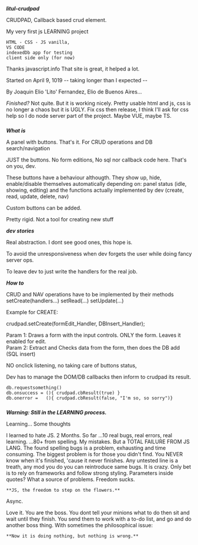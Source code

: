 
***litul-crudpad***

CRUDPAD, 
Callback based crud element.

My very first js LEARNING project  

    HTML - CSS - JS vanilla,  
    VS CODE  
    indexedDb app for testing
    client side only (for now) 

Thanks javascript.info   That site is great, it helped a lot.


Started on
April 9, 1019       -- taking longer than I expected --

By
Joaquin Elio 'Lito' Fernandez, Elio de Buenos Aires...


*Finished?*  Not quite.
But it is working nicely. 
Pretty usable html and js, 
css is no longer a chaos but it is UGLY.  Fix css then release, 
I think I'll ask for css help so I do node server part of the project.
Maybe VUE, maybe TS.


###

***What is***

A panel with buttons. That's it.
For 
  CRUD operations  and
  DB search/navigation

JUST the buttons. No form editions, No sql nor callback code here. That's on you, dev.

These buttons have a behaviour althougth.  They show up, hide, enable/disable themselves automatically depending on:
    panel status (idle, showing, editing) and
    the functions actually implemented by dev (create, read, update, delete, nav)

Custom buttons can be added.

Pretty rigid. Not a tool for creating new stuff


***dev stories***

Real abstraction.  I dont see good ones, this hope is. 

To avoid the unresponsiveness 
when dev forgets the user while doing fancy server ops.

To leave dev to just write the handlers for the real job.
 

***How to***

CRUD and NAV operations have to be implemented by their methods
  setCreate(handlers...)
  setRead(...)
  setUpdate(...)

Example for CREATE: 

  crudpad.setCreate(formEdit_Handler, DBInsert_Handler);   

 Param 1: Draws a form with the input controls.      ONLY the form. Leaves it enabled for edit.  
 Param 2: Extract and Checks data from the form, then does the DB add (SQL insert)

NO onclick listening, no taking care of buttons status, 

Dev has to manage the DOM/DB callbacks then inform to crudpad its result.

    db.requestsomething()
    db.onsuccess = (){ crudpad.cbResult(true) }
    db.onerror =   (){ crudpad.cbResult(false, "I'm so, so sorry")}


###

***Warning: Still in the LEARNING process.***


Learning...
Some thoughts

I learned to hate JS. 2 Months.
So far 
...10 real bugs, real errors, real learning.
...80+ from spelling. My mistakes. But a TOTAL FAILURE FROM JS LANG.
The found spelling bugs is a problem, exhausting and time consuming.
The biggest problem is for those you didn't find. You NEVER know when it's finished, 'cause it never finishes. 
Any untested line is a treath, any mod you do you can reintroduce same bugs. It is crazy.
Only bet is to rely on frameworks and follow strong styling.
Parameters inside quotes? What a source of problems.
Freedom sucks.      

    **JS, the freedom to step on the flowers.**


Async.

Love it.
You are the boss.
You dont tell your minions what to do then sit and wait until they finish.
You send them to work with a to-do list, 
and go and do another boss thing.
With sometimes the philosophical issue:

    **Now it is doing nothing, but nothing is wrong.**
